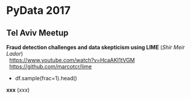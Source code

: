 # PyData 2017

## Tel Aviv Meetup

**Fraud detection challenges and data skepticism using LIME** (_Shir Meir Lador_)
<br/>&nbsp;&nbsp;https://www.youtube.com/watch?v=HcaAKI1tVGM
<br/>&nbsp;&nbsp;https://github.com/marcotcr/lime

- df.sample(frac=1).head()

**xxx** (_xxx_)
<br/>&nbsp;&nbsp;
<br/>&nbsp;&nbsp;
<br/>&nbsp;&nbsp;
